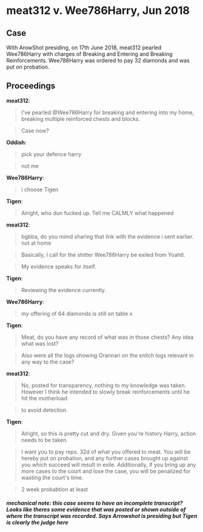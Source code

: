 # meat312 v. Wee786Harry, Jun 2018
## Case
With ArowShot presiding, on 17th June 2018, meat312 pearled Wee786Harry with charges of Breaking and Entering and Breaking Reinforcements. Wee786Harry was ordered to pay 32 diamonds and was put on probation.

## Proceedings
**meat312**:

>I've pearled @Wee786Harry for breaking and entering into my home, breaking multiple reinforced chests and blocks.

>Case now?

**Oddish**:

>pick your defence harry

>not me

**Wee786Harry**:

>i choose Tigen

**Tigen**:

>Alright, who dun fucked up. Tell me CALMLY what happened

**meat312**:

>bgbba, do you mimd sharing that link with the evidence i sent earlier. not at home

>Basically, I call for the shitter Wee786Harry be exiled from Yoahtl.

>My evidence speaks for itself.

**Tigen**:

>Reviewing the evidence currently.

**Wee786Harry**:

>my offering of 64 diamonds is still on table x

**Tigen**:

>Meat, do you have any record of what was in those chests? Any idea what was lost?

>Also were all the logs showing Orannari on the snitch logs relevant in any way to the case?

**meat312**:

>No, posted for transparency, nothing to my knowledge was taken. However I think he intended to slowly break reinforcements until he hit the motherload

>to avoid detection

**Tigen**:

>Alright, so this is pretty cut and dry. Given you're history Harry, action needs to be taken.

>I want you to pay reps. 32d of what you offered to meat. You will be hereby put on probation, and any further cases brought up against you which succeed will result in exile. Additionally, if you bring up any more cases to the court and lose the case, you will be penalized for wasting the court's time.

>2 week probabtion at least

#### *mechanical note: this case seems to have an incomplete transcript? Looks like theres some evidence that was posted or shown outside of where the transcript was recorded. Says Arrowshot is presiding but Tigen is clearly the judge here*